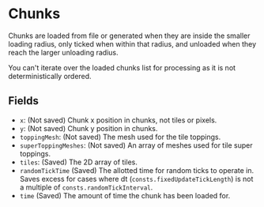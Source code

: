 # Chunks

Chunks are loaded from file or generated when they are inside the smaller loading radius, only ticked when within that radius, and unloaded when they reach the larger unloading radius.

You can't iterate over the loaded chunks list for processing as it is not deterministically ordered.

## Fields

- `x`: (Not saved) Chunk x position in chunks, not tiles or pixels.
- `y`: (Not saved) Chunk y position in chunks.
- `toppingMesh`: (Not saved) The mesh used for the tile toppings.
- `superToppingMeshes`: (Not saved) An array of meshes used for tile super toppings.
- `tiles`: (Saved) The 2D array of tiles.
- `randomTickTime` (Saved) The allotted time for random ticks to operate in.
	Saves excess for cases where dt (`consts.fixedUpdateTickLength`) is not a multiple of `consts.randomTickInterval`.
- `time` (Saved) The amount of time the chunk has been loaded for.
